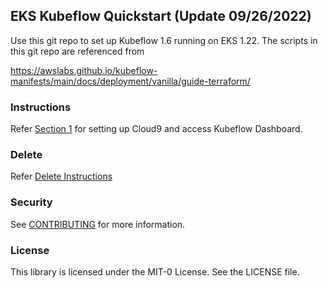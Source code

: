 ## EKS Kubeflow Quickstart (Update 09/26/2022)

Use this git repo to set up Kubeflow 1.6 running on EKS 1.22. The scripts in this git repo are referenced from 

https://awslabs.github.io/kubeflow-manifests/main/docs/deployment/vanilla/guide-terraform/

### Instructions


Refer [Section 1](https://github.com/kalawat1985/eks-kubeflow-cloudformation-quick-start/blob/master/Section1.md#section-1) for setting up Cloud9 and access Kubeflow Dashboard.

### Delete 

Refer [Delete Instructions](https://github.com/kalawat1985/eks-kubeflow-cloudformation-quick-start/blob/master/Section-delete.md)


### Security

See [CONTRIBUTING](CONTRIBUTING.md#security-issue-notifications) for more information.

### License

This library is licensed under the MIT-0 License. See the LICENSE file.
